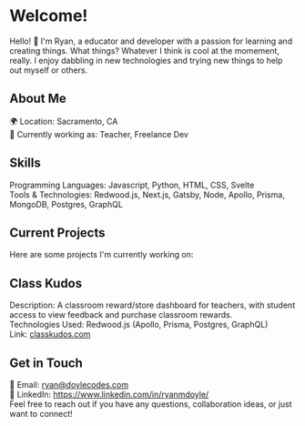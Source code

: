 # Welcome!
Hello! 👋 I'm Ryan, a educator and developer with a passion for learning and creating things. What things?  Whatever I think is cool at the momement, really.  I enjoy dabbling in new technologies and trying new things to help out myself or others.
 
## About Me
🌍 Location: Sacramento, CA<br>
💼 Currently working as: Teacher, Freelance Dev

## Skills
Programming Languages: Javascript, Python, HTML, CSS, Svelte<br>
Tools & Technologies: Redwood.js, Next.js, Gatsby, Node, Apollo, Prisma, MongoDB, Postgres, GraphQL

## Current Projects
Here are some projects I'm currently working on:

## Class Kudos
Description: A classroom reward/store dashboard for teachers, with student access to view feedback and purchase classroom rewards.<br>
Technologies Used: Redwood.js (Apollo, Prisma, Postgres, GraphQL)<br>
Link: [classkudos.com](https://www.classkudos.com)

## Get in Touch
📧 Email: <ryan@doylecodes.com><br>
💼 LinkedIn: <https://www.linkedin.com/in/ryanmdoyle/><br>
Feel free to reach out if you have any questions, collaboration ideas, or just want to connect!

<!--
**ryanmdoyle/ryanmdoyle** is a ✨ _special_ ✨ repository because its `README.md` (this file) appears on your GitHub profile.

Here are some ideas to get you started:

- 🔭 I’m currently working on ...
- 🌱 I’m currently learning ...
- 👯 I’m looking to collaborate on ...
- 🤔 I’m looking for help with ...
- 💬 Ask me about ...
- 📫 How to reach me: ...
- 😄 Pronouns: ...
- ⚡ Fun fact: ...
-->
